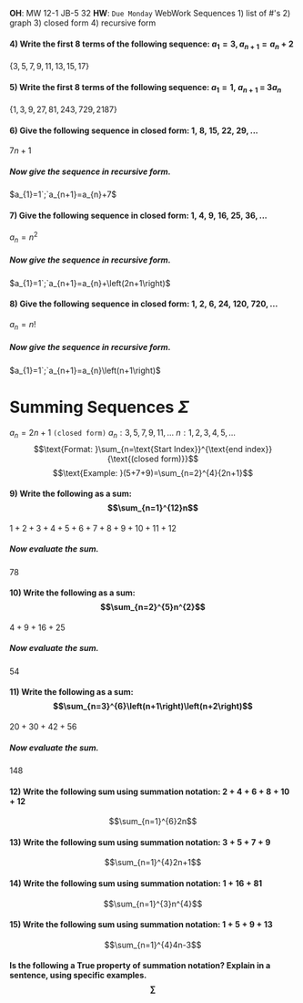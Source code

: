 __OH__: MW 12-1 JB-5 32
__HW__: `Due Monday`
WebWork
	Sequences
		1) list of #'s
		2) graph
		3) closed form
		4) recursive form

#### 4) Write the first 8 terms of the following sequence: $a_{1} = 3, a_{n+1}=a_{n}+2$
$\left\{3,5,7,9,11,13,15,17\right\}$

#### 5) Write the first 8 terms of the following sequence: $a_{1}=1,\ a_{n+1}\ =\ 3a_{n}$
$\left\{1,3,9,27,81,243,729,2187\right\}$

#### 6) Give the following sequence in **closed form**: $1,\ 8,\ 15,\ 22,\ 29,...$
$7n+1$
##### Now give the sequence in **recursive form**.
$a_{1}=1`;`a_{n+1}=a_{n}+7$

#### 7) Give the following sequence in **closed form**: $1,\ 4,\ 9,\ 16,\ 25,\ 36,...$
$a_{n}=n^{2}$
##### Now give the sequence in **recursive form**.
$a_{1}=1`;`a_{n+1}=a_{n}+\left(2n+1\right)$

#### 8) Give the following sequence in **closed form**: $1,\ 2,\ 6,\ 24,\ 120,\ 720,...$
$a_{n}=n!$
##### Now give the sequence in **recursive form**.
$a_{1}=1`;`a_{n+1}=a_{n}\left(n+1\right)$



# Summing Sequences $\Sigma$

$a_n=2n+1$ `(closed form)`
$a_n:3,5,7,9,11,\dots$
$n:1,2,3,4,5,\dots$
$$\text{Format: }\sum_{n=\text{Start Index}}^{\text{end index}}{\text{(closed form)}}$$
$$\text{Example: }(5+7+9)=\sum_{n=2}^{4}{2n+1}$$
#### 9) Write the following as a sum: $$\sum_{n=1}^{12}n$$
$1+2+3+4+5+6+7+8+9+10+11+12$
##### Now evaluate the sum.
$78$

#### 10) Write the following as a sum: $$\sum_{n=2}^{5}n^{2}$$
$4+9+16+25$
##### Now evaluate the sum.
$54$

#### 11) Write the following as a sum: $$\sum_{n=3}^{6}\left(n+1\right)\left(n+2\right)$$
$20+30+42+56$
##### Now evaluate the sum.
$148$
  
#### 12) Write the following sum using summation notation: $2+4+6+8+10+12$
$$\sum_{n=1}^{6}2n$$

#### 13) Write the following sum using summation notation: $3+5+7+9$
$$\sum_{n=1}^{4}2n+1$$

#### 14) Write the following sum using summation notation: $1+16+81$
$$\sum_{n=1}^{3}n^{4}$$

#### 15) Write the following sum using summation notation: $1+5+9+13$
$$\sum_{n=1}^{4}4n-3$$



#### Is the following a True property of summation notation? Explain in a sentence, using specific examples. $$\sum_{}$$